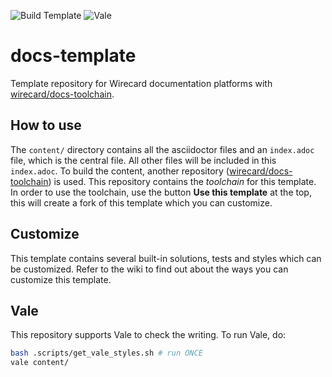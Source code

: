 ![Build Template](https://github.com/wirecard/docs-template/workflows/Build%20Template/badge.svg)
![Vale](https://github.com/wirecard/docs-template/workflows/Vale/badge.svg)

# docs-template
Template repository for Wirecard documentation platforms with [wirecard/docs-toolchain](https://github.com/wirecard/docs-toolchain).

## How to use
The `content/` directory contains all the asciidoctor files and an `index.adoc` file,
which is the central file. All other files will be included in this `index.adoc`.
To build the content, another repository
([wirecard/docs-toolchain](https://github.com/wirecard/docs-toolchain)) is used.
This repository contains the _toolchain_ for this template.
In order to use the toolchain, use the button **Use this template** at the top,
this will create a fork of this template which you can customize.

## Customize
This template contains several built-in solutions, tests and styles which can be customized.
Refer to the wiki to find out about the ways you can customize this template.

## Vale
This repository supports Vale to check the writing.
To run Vale, do:
```sh
bash .scripts/get_vale_styles.sh # run ONCE
vale content/
```

